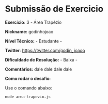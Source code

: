 # Submissão de Exercicio

**Exercicio:** 3 - Área Trapézio

**Nickname:** godinhojoao

**Nível Técnico:** - Estudante -

**Twitter**: https://twitter.com/godin_joaoo

**Dificuldade de Resolução:** - Baixa -

**Comentários:** dale dale dale dale

**Como rodar o desafio**: 

Use o comando abaixo: 
```bash
node area-trapezio.js
```